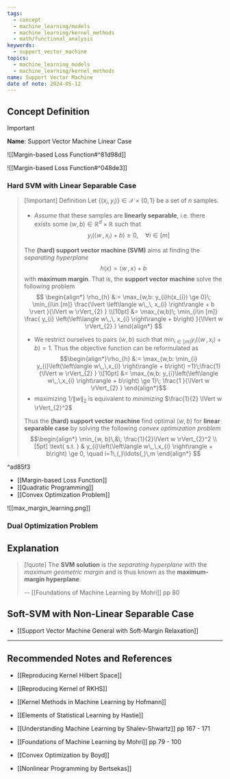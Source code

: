 ```yaml
---
tags:
  - concept
  - machine_learning/models
  - machine_learning/kernel_methods
  - math/functional_analysis
keywords:
  - support_vector_machine
topics:
  - machine_learning_models
  - machine_learning/kernel_methods
name: Support Vector Machine
date of note: 2024-05-12
---
```


## Concept Definition

>[!important]
>**Name**: Support Vector Machine Linear Case


![[Margin-based Loss Function#^81d98d]]

![[Margin-based Loss Function#^048de3]]

### Hard SVM with  Linear Separable Case

>[!important] Definition
>Let $\{(x_{i}, y_{i})\} \in \mathcal{X}\times \{ 0,1 \}$ be a set of $n$ samples.
>- *Assume* that these samples are **linearly separable**, i.e. there exists some $(w,b)\in \mathbb{R}^{d}\times \mathbb{R}$ such that $$y_{i}\left(\left\langle  w\,,\,x_{i} \right\rangle + b\right) \ge 0, \quad \forall i\in [m]$$ 
>
>The **(hard) support vector machine (SVM)** aims at finding the *separating hyperplane* $$h(x) = \left\langle  w\,,\,  x \right\rangle + b$$ with **maximum margin**. That is, the **support vector machine** solve the following problem
>$$
>\begin{align*}
> \rho_{h} &:= \max_{w,b: y_{i}h(x_{i}) \ge 0}\; \min_{i\in [m]} \frac{\lvert \left\langle  w\,,\, x_{i} \right\rangle + b \rvert }{\lVert w \rVert_{2} } \\[10pt]
> &= \max_{w,b}\; \min_{i\in [m]} \frac{ y_{i} \left(\left\langle  w\,,\, x_{i} \right\rangle + b\right) }{\lVert w \rVert_{2} } 
>\end{align*}
>$$
>
>- We restrict ourselves to pairs $(w,b)$ such that $\min_{i\in [m]} y_{i}\left(\left\langle  w\,,\,x_{i}  \right\rangle + b\right) =1.$ Thus the objective function can be reformulated as $$\begin{align*}\rho_{h} &:= \max_{w,b: \min_{i} y_{i}\left(\left\langle  w\,,\,x_{i}  \right\rangle + b\right) =1}\;\frac{1}{\lVert w \rVert_{2} } \\[10pt] &= \max_{w,b: y_{i}\left(\left\langle  w\,,\,x_{i}  \right\rangle + b\right) \ge 1}\; \frac{1 }{\lVert w \rVert_{2} } \end{align*}$$
>- maximizing $1 / \lVert w \rVert_{2}$ is equivalent to *minimizing* $\frac{1}{2} \lVert w \rVert_{2}^2$
>
>Thus the **(hard) support vector machine** find optimal $(w, b)$ for **linear separable case** by solving the following *convex optimization problem* 
>$$\begin{align*}
>\min_{w, b}\,&\; \frac{1}{2}\lVert w \rVert_{2}^2 \\[5pt] 
>\text{ s.t. } & y_{i}\left(\left\langle  w\,,\,x_{i} \right\rangle + b\right) \ge 0, \quad i=1\,{,}\ldots{,}\,m
>\end{align*}
>$$

^ad85f3

- [[Margin-based Loss Function]]
- [[Quadratic Programming]]
- [[Convex Optimization Problem]]

![[max_margin_learning.png]]


### Dual Optimization Problem





## Explanation

>[!quote]
>The **SVM solution** is the *separating hyperplane* with the *maximum geometric margin* and is thus known as the **maximum-margin hyperplane**.
>
>-- [[Foundations of Machine Learning by Mohri]] pp 80




## Soft-SVM with Non-Linear Separable Case

- [[Support Vector Machine General with Soft-Margin Relaxation]]



-----------
##  Recommended Notes and References

- [[Reproducing Kernel Hilbert Space]]
- [[Reproducing Kernel of RKHS]]



- [[Kernel Methods in Machine Learning by Hofmann]]
- [[Elements of Statistical Learning by Hastie]]
- [[Understanding Machine Learning by Shalev-Shwartz]] pp 167 - 171
- [[Foundations of Machine Learning by Mohri]] pp 79 - 100

- [[Convex Optimization by Boyd]]
- [[Nonlinear Programming by Bertsekas]]